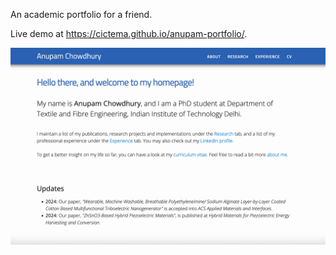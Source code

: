 An academic portfolio for a friend.

Live demo at https://cictema.github.io/anupam-portfolio/.

![screenshot](./images/demo.png)